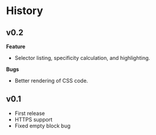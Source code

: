 # History

## v0.2

**Feature**

- Selector listing, specificity calculation, and highlighting.

**Bugs**

- Better rendering of CSS code.

## v0.1

- First release
- HTTPS support
- Fixed empty block bug
